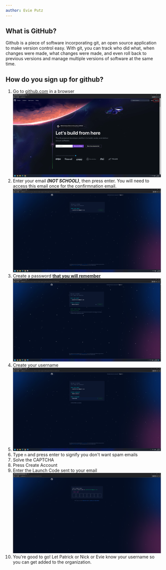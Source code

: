 ```yaml
---
author: Evie Putz
---
```


## What is GitHub?

Github is a piece of software incorporating git, an open source application to make version control easy. With git, 
you can track who did what, when changes were made, what changes were made, and even roll back to previous versions
and manage multiple versions of software at the same time.

## How do you sign up for github?

1. Go to [github.com](https://github.com) in a browser
   ![Sign Up for GitHub](..%2Fdocs%2Fassets%2Fimages%2FSignUpForGithub1.png)
2. Enter your email ***(NOT SCHOOL)***, then press enter. You will need to access this email once for the confirmnation
email.
   ![Enter Email in GitHub](..%2Fdocs%2Fassets%2Fimages%2FSignUpForGithub2.png)
3. Create a password **<u>that you will remember</u>**
   ![Enter Email in GitHub](..%2Fdocs%2Fassets%2Fimages%2FSignUpForGithub3.png)
4. Create your username
5.    ![Enter Email in GitHub](..%2Fdocs%2Fassets%2Fimages%2FSignUpForGithub4.png)
5. Type `n` and press enter to signify you don't want spam emails
6. Solve the CAPTCHA
7. Press Create Account
8. Enter the Launch Code sent to your email
   ![Enter Email in GitHub](..%2Fdocs%2Fassets%2Fimages%2FSignUpForGithub5.png)
9. You're good to go! Let Patrick or Nick or Evie know your username so you can get added to the organization.